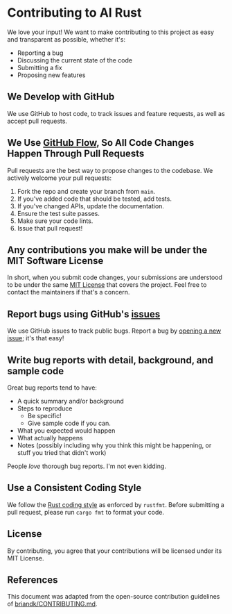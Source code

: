 # Contributing to AI Rust

We love your input! We want to make contributing to this project as easy and transparent as possible, whether it's:

- Reporting a bug
- Discussing the current state of the code
- Submitting a fix
- Proposing new features

## We Develop with GitHub

We use GitHub to host code, to track issues and feature requests, as well as accept pull requests.

## We Use [GitHub Flow](https://guides.github.com/introduction/flow/index.html), So All Code Changes Happen Through Pull Requests

Pull requests are the best way to propose changes to the codebase. We actively welcome your pull requests:

1. Fork the repo and create your branch from `main`.
2. If you've added code that should be tested, add tests.
3. If you've changed APIs, update the documentation.
4. Ensure the test suite passes.
5. Make sure your code lints.
6. Issue that pull request!

## Any contributions you make will be under the MIT Software License

In short, when you submit code changes, your submissions are understood to be under the same [MIT License](http://choosealicense.com/licenses/mit/) that covers the project. Feel free to contact the maintainers if that's a concern.

## Report bugs using GitHub's [issues](https://github.com/kurlytail/ai-rust/issues)

We use GitHub issues to track public bugs. Report a bug by [opening a new issue](https://github.com/kurlytail/ai-rust/issues/new); it's that easy!

## Write bug reports with detail, background, and sample code

Great bug reports tend to have:

- A quick summary and/or background
- Steps to reproduce
  - Be specific!
  - Give sample code if you can.
- What you expected would happen
- What actually happens
- Notes (possibly including why you think this might be happening, or stuff you tried that didn't work)

People *love* thorough bug reports. I'm not even kidding.

## Use a Consistent Coding Style

We follow the [Rust coding style](https://github.com/rust-dev-tools/fmt-rfcs/blob/master/guide/guide.md) as enforced by `rustfmt`. Before submitting a pull request, please run `cargo fmt` to format your code.

## License

By contributing, you agree that your contributions will be licensed under its MIT License.

## References

This document was adapted from the open-source contribution guidelines of [briandk/CONTRIBUTING.md](https://gist.github.com/briandk/3d2e8b3ec8daf5a27a62).
